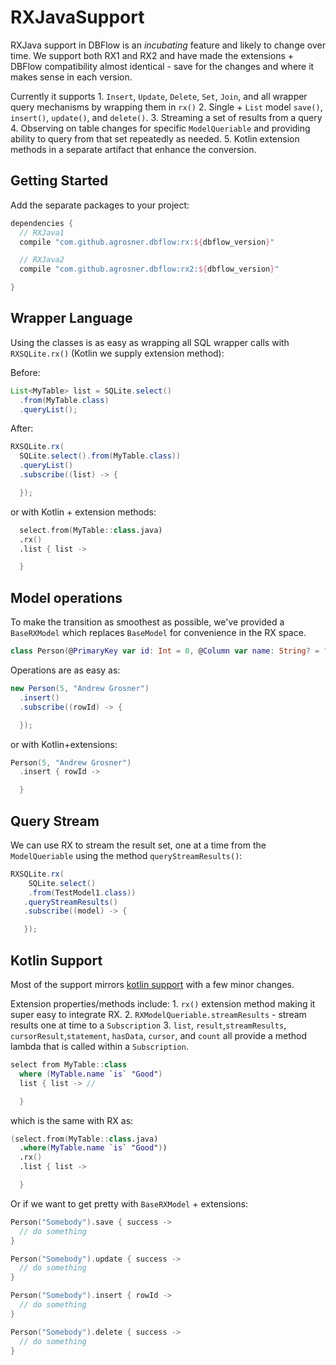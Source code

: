 # RXJavaSupport

RXJava support in DBFlow is an _incubating_ feature and likely to change over time. We support both RX1 and RX2 and have made the extensions + DBFlow compatibility almost identical - save for the changes and where it makes sense in each version.

Currently it supports 1. `Insert`, `Update`, `Delete`, `Set`, `Join`, and all wrapper query mechanisms by wrapping them in `rx()` 2. Single + `List` model `save()`, `insert()`, `update()`, and `delete()`. 3. Streaming a set of results from a query 4. Observing on table changes for specific `ModelQueriable` and providing ability to query from that set repeatedly as needed. 5. Kotlin extension methods in a separate artifact that enhance the conversion.

## Getting Started

Add the separate packages to your project:

```groovy
dependencies {
  // RXJava1
  compile "com.github.agrosner.dbflow:rx:${dbflow_version}"

  // RXJava2
  compile "com.github.agrosner.dbflow:rx2:${dbflow_version}"

}
```

## Wrapper Language

Using the classes is as easy as wrapping all SQL wrapper calls with `RXSQLite.rx()` \(Kotlin we supply extension method\):

Before:

```java
List<MyTable> list = SQLite.select()
  .from(MyTable.class)
  .queryList();
```

After:

```java
RXSQLite.rx(
  SQLite.select().from(MyTable.class))
  .queryList()
  .subscribe((list) -> {

  });
```

or with Kotlin + extension methods:

```kotlin
  select.from(MyTable::class.java)
  .rx()
  .list { list ->

  }
```

## Model operations

To make the transition as smoothest as possible, we've provided a `BaseRXModel` which replaces `BaseModel` for convenience in the RX space.

```kotlin
class Person(@PrimaryKey var id: Int = 0, @Column var name: String? = "") : BaseRXModel
```

Operations are as easy as:

```java
new Person(5, "Andrew Grosner")
  .insert()
  .subscribe((rowId) -> {

  });
```

or with Kotlin+extensions:

```kotlin
Person(5, "Andrew Grosner")
  .insert { rowId ->

  }
```

## Query Stream

We can use RX to stream the result set, one at a time from the `ModelQueriable` using the method `queryStreamResults()`:

```java
RXSQLite.rx(
    SQLite.select()
    .from(TestModel1.class))
   .queryStreamResults()
   .subscribe((model) -> {

   });
```

## Kotlin Support

Most of the support mirrors [kotlin support](kotlinsupport.md) with a few minor changes.

Extension properties/methods include: 1. `rx()` extension method making it super easy to integrate RX. 2. `RXModelQueriable.streamResults` - stream results one at time to a `Subscription` 3. `list`, `result`,`streamResults`, `cursorResult`,`statement`, `hasData`, `cursor`, and `count` all provide a method lambda that is called within a `Subscription`.

```kotlin
select from MyTable::class
  where (MyTable.name `is` "Good")
  list { list -> //

  }
```

which is the same with RX as:

```kotlin
(select.from(MyTable::class.java)
  .where(MyTable.name `is` "Good"))
  .rx()
  .list { list ->

  }
```

Or if we want to get pretty with `BaseRXModel` + extensions:

```kotlin
Person("Somebody").save { success ->
  // do something
}

Person("Somebody").update { success ->
  // do something
}

Person("Somebody").insert { rowId ->
  // do something
}

Person("Somebody").delete { success ->
  // do something
}
```

